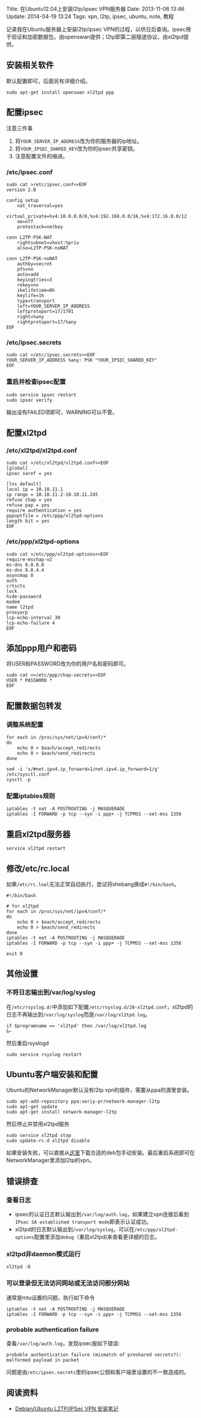 Title: 在Ubuntu12.04上安装l2tp/ipsec VPN服务器
Date: 2013-11-06 13:46
Update: 2014-04-19 13:24
Tags: vpn, l2tp, ipsec, ubuntu, note, 教程

[1]: http://wangyan.org/blog/debian-l2tp-ipsec-vpn.html "http://wangyan.org/blog/debian-l2tp-ipsec-vpn.html"
[2]: https://launchpad.net/~seriy-pr/+archive/network-manager-l2tp/+packages

记录我在Ubuntu服务器上安装l2tp/ipsec VPN的过程，以供日后查询。ipsec用于验证和加密数据包，由openswan提供；l2tp即第二层隧道协议，由xl2tpd提供。

## 安装相关软件

默认配置即可，后面另有详细介绍。

    sudo apt-get install openswan xl2tpd ppp

## 配置ipsec
注意三件事

1. 将`YOUR_SERVER_IP_ADDRESS`改为你的服务器的ip地址。
2. 将`YOUR_IPSEC_SHARED_KEY`改为你的ipsec共享密钥。
3. 注意配置文件的缩进。

### /etc/ipsec.conf

    sudo cat >/etc/ipsec.conf<<EOF
    version 2.0
     
    config setup
        nat_traversal=yes
        virtual_private=%v4:10.0.0.0/8,%v4:192.168.0.0/16,%v4:172.16.0.0/12
        oe=off
        protostack=netkey

    conn L2TP-PSK-NAT
        rightsubnet=vhost:%priv
        also=L2TP-PSK-noNAT

    conn L2TP-PSK-noNAT
        authby=secret
        pfs=no
        auto=add
        keyingtries=3
        rekey=no
        ikelifetime=8h
        keylife=1h
        type=transport
        left=YOUR_SERVER_IP_ADDRESS
        leftprotoport=17/1701
        right=%any
        rightprotoport=17/%any
    EOF

### /etc/ipsec.secrets

    sudo cat >/etc/ipsec.secrets<<EOF
    YOUR_SERVER_IP_ADDRESS %any: PSK "YOUR_IPSEC_SHARED_KEY"
    EOF

### 重启并检查ipsec配置

    sudo service ipsec restart
    sudo ipsec verify

输出没有FAILED项即可，WARNING可以不管。

## 配置xl2tpd
### /etc/xl2tpd/xl2tpd.conf

    sudo cat >/etc/xl2tpd/xl2tpd.conf<<EOF
    [global]
    ipsec saref = yes
 
    [lns default]
    local ip = 10.10.11.1
    ip range = 10.10.11.2-10.10.11.245
    refuse chap = yes
    refuse pap = yes
    require authentication = yes
    pppoptfile = /etc/ppp/xl2tpd-options
    length bit = yes
    EOF

### /etc/ppp/xl2tpd-options

    sudo cat >/etc/ppp/xl2tpd-options<<EOF
    require-mschap-v2
    ms-dns 8.8.8.8
    ms-dns 8.8.4.4
    asyncmap 0
    auth
    crtscts
    lock
    hide-password
    modem
    name l2tpd
    proxyarp
    lcp-echo-interval 30
    lcp-echo-failure 4
    EOF

## 添加ppp用户和密码
将USER和PASSWORD改为你的用户名和密码即可。

    sudo cat >>/etc/ppp/chap-secrets<<EOF
    USER * PASSWORD *
    EOF

## 配置数据包转发
### 调整系统配置

    for each in /proc/sys/net/ipv4/conf/*
    do
        echo 0 > $each/accept_redirects
        echo 0 > $each/send_redirects
    done

    sed -i 's/#net.ipv4.ip_forward=1/net.ipv4.ip_forward=1/g' /etc/sysctl.conf
    sysctl -p

### 配置iptables规则

    iptables -t nat -A POSTROUTING -j MASQUERADE
    iptables -I FORWARD -p tcp --syn -i ppp+ -j TCPMSS --set-mss 1356

## 重启xl2tpd服务器

    service xl2tpd restart

## 修改/etc/rc.local
如果`/etc/rc.loal`无法正常自动执行，尝试将shebang换成`#!/bin/bash`。
    
    #!/bin/bash

    # for xl2tpd
    for each in /proc/sys/net/ipv4/conf/*
    do
        echo 0 > $each/accept_redirects
        echo 0 > $each/send_redirects
    done
    iptables -t nat -A POSTROUTING -j MASQUERADE
    iptables -I FORWARD -p tcp --syn -i ppp+ -j TCPMSS --set-mss 1356

    exit 0

## 其他设置

### 不将日志输出到/var/log/syslog
在`/etc/rsyslog.d/`中添加如下配置`/etc/rsyslog.d/20-xl2tpd.conf`，xl2tpd的日志不再输出到`/var/log/syslog`而是`/var/log/xl2tpd.log`。

    if $programname == 'xl2tpd' then /var/log/xl2tpd.log
    &~

然后重启rsyslogd

    sudo service rsyslog restart

## Ubuntu客户端安装和配置
Ubuntu的NetworkManager默认没有l2tp vpn的插件，需要从ppa的源里安装。

    sudo apt-add-repository ppa:seriy-pr/network-manager-l2tp
    sudo apt-get update
    sudo apt-get install network-manager-l2tp
   
然后停止并禁用xl2tpd服务

    sudo service xl2tpd stop
    sudo update-rc.d xl2tpd disable

如果安装失败，可以直接从[这里][2]下载合适的deb包手动安装。最后重启系统即可在NetworkManager里添加l2tp的vpn。

## 错误排查

### 查看日志

*  ipsec的认证日志默认输出到`/var/log/auth.log`，如果建立vpn连接后看到`IPsec SA established transport mode`即表示认证成功。
*  xl2tpd的日志默认输出到`/var/log/syslog`，可以在`/etc/ppp/xl2tpd-options`配置里添加`debug`（重启xl2tpd)来查看更详细的日志。

### xl2tpd非daemon模式运行

    xl2tpd -D

### 可以登录但无法访问网站或无法访问部分网站

通常是mtu设置的问题，执行如下命令

    iptables -t nat -A POSTROUTING -j MASQUERADE
    iptables -I FORWARD -p tcp --syn -i ppp+ -j TCPMSS --set-mss 1356

### probable authentication failure
查看`/var/log/auth.log`，发现ipsec报如下错误:

    probable authentication failure (mismatch of preshared secrets?): malformed payload in packet

问题是由`/etc/ipsec.secrets`里的ipsec公钥和客户端里设置的不一致造成的。

## 阅读资料

*  [Debian/Ubuntu L2TP/IPSec VPN 安装笔记][1]

